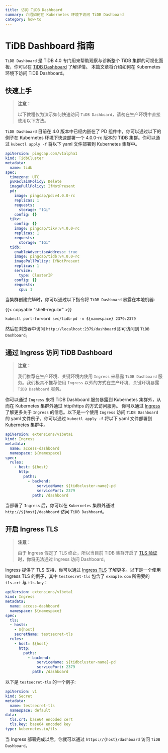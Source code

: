 ```yaml
---
title: 访问 TiDB Dashboard
summary: 介绍如何在 Kubernetes 环境下访问 TiDB Dashboard
category: how-to
---
```


# TiDB Dashboard 指南

`TiDB Dashboard` 是 TiDB 4.0 专门用来帮助观察与诊断整个 TiDB 集群的可视化面板，你可以在 [TiDB Dashboard](https://github.com/pingcap-incubator/tidb-dashboard) 了解详情。 本篇文章将介绍如何在 Kubernetes 环境下访问 TiDB Dashboard。

## 快速上手

> **注意：**
>
> 以下教程仅为演示如何快速访问 `TiDB Dashboard`，请勿在生产环境中直接使用以下方法。 

`TiDB Dashboard` 目前在 4.0 版本中已经内嵌在了 PD 组件中，你可以通过以下的例子在 Kubernetes 环境下快速部署一个 4.0.0-rc 版本的 TiDB 集群。你可以通过 `kubectl apply -f` 将以下 yaml 文件部署到 Kubernetes 集群中。

```yaml
apiVersion: pingcap.com/v1alpha1
kind: TidbCluster
metadata:
  name: tidb
spec:
  timezone: UTC
  pvReclaimPolicy: Delete
  imagePullPolicy: IfNotPresent
  pd:
    image: pingcap/pd:v4.0.0-rc
    replicas: 1
    requests:
      storage: "1Gi"
    config: {}
  tikv:
    config: {}
    image: pingcap/tikv:v4.0.0-rc
    replicas: 1
    requests:
      storage: "1Gi"
  tidb:
    enableAdvertiseAddress: true
    image: pingcap/tidb:v4.0.0-rc
    imagePullPolicy: IfNotPresent
    replicas: 1
    service:
      type: ClusterIP
    config: {}
    requests:
      cpu: 1
```

当集群创建完毕时，你可以通过以下指令将 `TiDB Dashboard` 暴露在本地机器:

{{< copyable "shell-regular" >}}

```shell
kubectl port-forward svc/tidb-pd -n ${namespace} 2379:2379
```

然后在浏览器中访问 `http://localhost:2379/dashboard` 即可访问到 `TiDB Dashboard`。

## 通过 Ingress 访问 TiDB Dashboard

> **注意：**
>
> 我们推荐在生产环境、关键环境内使用 `Ingress` 来暴露 `TiDB Dashboard` 服务。我们极其不推荐使用 `Ingress` 以外的方式在生产环境、关键环境暴露 `TiDB Dashboard` 服务。

你可以通过 `Ingress` 来将 TiDB Dashboard 服务暴露到 Kubernetes 集群外，从而在 Kubernetes 集群外通过 http/https 的方式访问服务。 你可以通过 [Ingress](https://kubernetes.io/zh/docs/concepts/services-networking/ingress/) 了解更多关于 `Ingress` 的信息。以下是一个使用 `Ingress` 访问 `TiDB Dashboard` 的 yaml 文件例子。你可以通过 `kubectl apply -f` 将以下 yaml 文件部署到 Kubernetes 集群中。

```yaml
apiVersion: extensions/v1beta1
kind: Ingress
metadata:
  name: access-dashboard
  namespace: ${namespace}
spec:
  rules:
    - host: ${host}
      http:
        paths:
          - backend:
              serviceName: ${tidbcluster-name}-pd
              servicePort: 2379
            path: /dashboard
```

当部署了 `Ingress` 后，你可以在 `Kubernetes` 集群外通过 `http://${host}/dashboard` 访问 `TiDB Dashboard`。

## 开启 Ingress TLS

> **注意：**
>
> 由于 Ingress 假定了 TLS 终止，所以当目前 TiDB 集群开启了 [TLS 验证](enable-tls-between-components.md)时，你将无法通过 Ingress 访问 Dashboard。

Ingress 提供了 TLS 支持，你可以通过 [Ingress TLS](https://kubernetes.io/zh/docs/concepts/services-networking/ingress/#tls) 了解更多。以下是一个使用 Ingress TLS 的例子，其中 `testsecret-tls` 包含了 `exmaple.com` 所需要的 `tls.crt` 与 `tls.key`：

```yaml
apiVersion: extensions/v1beta1
kind: Ingress
metadata:
  name: access-dashboard
  namespace: ${namespace}
spec:
  tls:
  - hosts:
    - ${host}
    secretName: testsecret-tls
  rules:
    - host: ${host}
      http:
        paths:
          - backend:
              serviceName: ${tidbcluster-name}-pd
              servicePort: 2379
            path: /dashboard
```

以下是 `testsecret-tls` 的一个例子:

```yaml
apiVersion: v1
kind: Secret
metadata:
  name: testsecret-tls
  namespace: default
data:
  tls.crt: base64 encoded cert
  tls.key: base64 encoded key
type: kubernetes.io/tls
```

当 Ingress 部署完成以后，你就可以通过 `https://{host}/dashboard` 访问 `TiDB Dashboard`。
